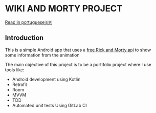 # WIKI AND MORTY PROJECT

[Read in portuguese🇧🇷](https://gitlab.com/Ferreira.will/wiki-and-morty)

## Introduction

This is a simple Android app that uses a [free Rick and Morty api](https://rickandmortyapi.com/) to show some information from the animation

The main objective of this project is to be a portifolio project where I use tools like:
* Android development using Kotlin
* Retrofit
* Room
* MVVM
* TDD
* Automated unit tests Using GitLab CI
